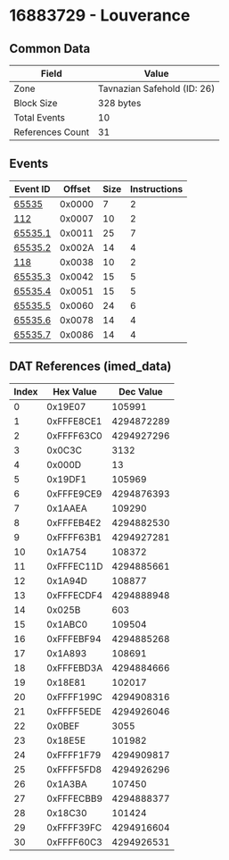 # 16883729 - Louverance

## Common Data

| Field            | Value                       |
|------------------|-----------------------------|
| Zone             | Tavnazian Safehold (ID: 26) |
| Block Size       | 328 bytes                   |
| Total Events     | 10                          |
| References Count | 31                          |

## Events

| Event ID                | Offset   |   Size |   Instructions |
|-------------------------|----------|--------|----------------|
| [65535](./65535.md)     | 0x0000   |      7 |              2 |
| [112](./112.md)         | 0x0007   |     10 |              2 |
| [65535.1](./65535.1.md) | 0x0011   |     25 |              7 |
| [65535.2](./65535.2.md) | 0x002A   |     14 |              4 |
| [118](./118.md)         | 0x0038   |     10 |              2 |
| [65535.3](./65535.3.md) | 0x0042   |     15 |              5 |
| [65535.4](./65535.4.md) | 0x0051   |     15 |              5 |
| [65535.5](./65535.5.md) | 0x0060   |     24 |              6 |
| [65535.6](./65535.6.md) | 0x0078   |     14 |              4 |
| [65535.7](./65535.7.md) | 0x0086   |     14 |              4 |

## DAT References (imed_data)

|   Index | Hex Value   |   Dec Value |
|---------|-------------|-------------|
|       0 | 0x19E07     |      105991 |
|       1 | 0xFFFE8CE1  |  4294872289 |
|       2 | 0xFFFF63C0  |  4294927296 |
|       3 | 0x0C3C      |        3132 |
|       4 | 0x000D      |          13 |
|       5 | 0x19DF1     |      105969 |
|       6 | 0xFFFE9CE9  |  4294876393 |
|       7 | 0x1AAEA     |      109290 |
|       8 | 0xFFFEB4E2  |  4294882530 |
|       9 | 0xFFFF63B1  |  4294927281 |
|      10 | 0x1A754     |      108372 |
|      11 | 0xFFFEC11D  |  4294885661 |
|      12 | 0x1A94D     |      108877 |
|      13 | 0xFFFECDF4  |  4294888948 |
|      14 | 0x025B      |         603 |
|      15 | 0x1ABC0     |      109504 |
|      16 | 0xFFFEBF94  |  4294885268 |
|      17 | 0x1A893     |      108691 |
|      18 | 0xFFFEBD3A  |  4294884666 |
|      19 | 0x18E81     |      102017 |
|      20 | 0xFFFF199C  |  4294908316 |
|      21 | 0xFFFF5EDE  |  4294926046 |
|      22 | 0x0BEF      |        3055 |
|      23 | 0x18E5E     |      101982 |
|      24 | 0xFFFF1F79  |  4294909817 |
|      25 | 0xFFFF5FD8  |  4294926296 |
|      26 | 0x1A3BA     |      107450 |
|      27 | 0xFFFECBB9  |  4294888377 |
|      28 | 0x18C30     |      101424 |
|      29 | 0xFFFF39FC  |  4294916604 |
|      30 | 0xFFFF60C3  |  4294926531 |
